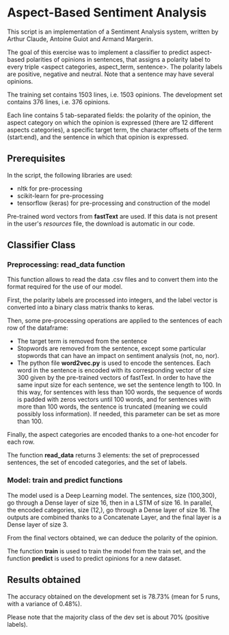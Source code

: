 # Aspect-Based Sentiment Analysis 

This script is an implementation of a Sentiment Analysis system, written by Arthur Claude, 
Antoine Guiot and Armand Margerin.

The goal of this exercise was to implement a classifier to predict aspect-based polarities of opinions in
sentences, that assigns a polarity label to every triple <aspect categories, aspect_term, sentence>.
The polarity labels are positive, negative and neutral. Note that a sentence may have several
opinions.

The training set contains 1503 lines, i.e. 1503 opinions.
The development set contains 376 lines, i.e. 376 opinions.

Each line contains 5 tab-separated fields: the polarity of the opinion, the aspect category on which
the opinion is expressed (there are 12 different aspects categories), a specific target term, the character offsets of the term (start:end), and the
sentence in which that opinion is expressed.

## Prerequisites

In the script, the following libraries are used:
- nltk for pre-processing
- scikit-learn for pre-processing
- tensorflow (keras) for pre-processing and construction of the model

Pre-trained word vectors from **fastText** are used. If this data is not present in the user's *resources* file, the download is automatic in our code.

## Classifier Class

### Preprocessing: read_data function
This function allows to read the data .csv files and to convert them into the format required for the use of our model. 

First, the polarity labels are processed into integers, and the label vector is converted into a binary class matrix thanks to keras.

Then, some pre-processing operations are applied to the sentences of each row of the dataframe:
- The target term is removed from the sentence
- Stopwords are removed from the sentence, except some particular stopwords that can have an impact on sentiment analysis (not, no, nor).
- The python file **word2vec.py** is used to encode the sentences. Each word in the sentence is encoded with its corresponding vector of size 300 given by the pre-trained vectors of fastText. In order to have the same input size for each sentence, we set the sentence length to 100. In this way, for sentences with less than 100 words, the sequence of words is padded with zeros vectors until 100 words, and for sentences with more than 100 words, the sentence is truncated (meaning we could possibly loss information). If needed, this parameter can be set as more than 100.

Finally, the aspect categories are encoded thanks to a one-hot encoder for each row.

The function **read_data** returns 3 elements: the set of preprocessed sentences, the set of encoded categories, and the set of labels.  

### Model: train and predict functions
The model used is a Deep Learning model. 
The sentences, size (100,300), go through a Dense layer of size 16, then in a LSTM of size 16. 
In parallel, the encoded categories, size (12,), go through a Dense layer of size 16.
The outputs are combined thanks to a Concatenate Layer, and the final layer is a Dense layer of size 3.

From the final vectors obtained, we can deduce the polarity of the opinion.

The function **train** is used to train the model from the train set, and the function **predict** is used to predict opinions for a new dataset.

## Results obtained

The accuracy obtained on the development set is 78.73% (mean for 5 runs, with a variance of 0.48%).

Please note that the majority class of the dev set is about 70% (positive labels).
